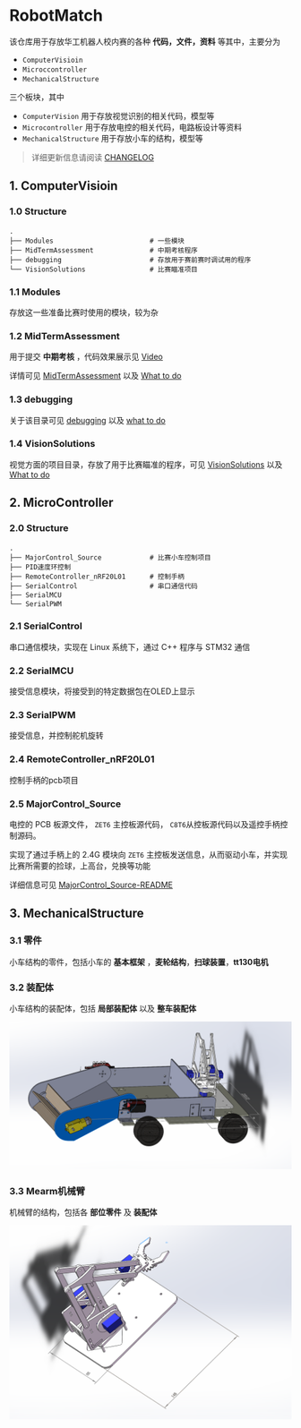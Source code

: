 # RobotMatch

该仓库用于存放华工机器人校内赛的各种 **代码，文件，资料** 等其中，主要分为

* `ComputerVisioin` 
* `Microccontroller` 
* `MechanicalStructure` 

三个板块，其中

* `ComputerVision` 用于存放视觉识别的相关代码，模型等
* `Microcontroller` 用于存放电控的相关代码，电路板设计等资料
* `MechanicalStructure` 用于存放小车的结构，模型等

> 详细更新信息请阅读 [CHANGELOG](CHANGELOG.md)


## 1. ComputerVisioin

### 1.0 Structure

```
.
├── Modules                        # 一些模块
├── MidTermAssessment              # 中期考核程序
├── debugging                      # 存放用于赛前赛时调试用的程序
└── VisionSolutions                # 比赛瞄准项目
```

### 1.1 Modules

存放这一些准备比赛时使用的模块，较为杂

### 1.2 MidTermAssessment

用于提交 **中期考核** ，代码效果展示见 [Video](./ComputerVision/MidTermAssessment/medias/1.mkv)

详情可见 [MidTermAssessment](./ComputerVision/MidTermAssessment/README.md) 以及 [What to do](./ComputerVision/MidTermAssessment/TODO.md)

### 1.3 debugging

关于该目录可见 [debugging](./ComputerVision/debugging/README.md) 以及 [what to do](./ComputerVision/debugging/TODO.md)

### 1.4 VisionSolutions

视觉方面的项目目录，存放了用于比赛瞄准的程序，可见 [VisionSolutions](./ComputerVision/VisionSolutions/README.md) 以及 [What to do](./ComputerVision/VisionSolutions/TODO.md)

## 2. MicroController

### 2.0 Structure

```
.
├── MajorControl_Source            # 比赛小车控制项目
├── PID速度环控制
├── RemoteController_nRF20L01      # 控制手柄
├── SerialControl                  # 串口通信代码
├── SerialMCU
└── SerialPWM
```

### 2.1 SerialControl

串口通信模块，实现在 Linux 系统下，通过 C++ 程序与 STM32 通信

### 2.2 SerialMCU

接受信息模块，将接受到的特定数据包在OLED上显示

### 2.3 SerialPWM

接受信息，并控制舵机旋转

### 2.4 RemoteController_nRF20L01

控制手柄的pcb项目

### 2.5 MajorControl_Source

电控的 PCB 板源文件， `ZET6` 主控板源代码， `C8T6`从控板源代码以及遥控手柄控制源码。

实现了通过手柄上的 2.4G 模块向 `ZET6` 主控板发送信息，从而驱动小车，并实现比赛所需要的捡球，上高台，兑换等功能

详细信息可见 [MajorControl_Source-README](./MicroController/MajorControl_Source/README.md)

## 3. MechanicalStructure
### 3.1 零件

小车结构的零件，包括小车的 **基本框架** ，**麦轮结构**，**扫球装置**，**tt130电机**

### 3.2 装配体

小车结构的装配体，包括 **局部装配体** 以及 **整车装配体**

![Total](MechanicalStructure/imgs/整车装配.png)

### 3.3 Mearm机械臂

机械臂的结构，包括各 **部位零件** 及 **装配体**

![Arm](MechanicalStructure/imgs/机械臂装配.png)
